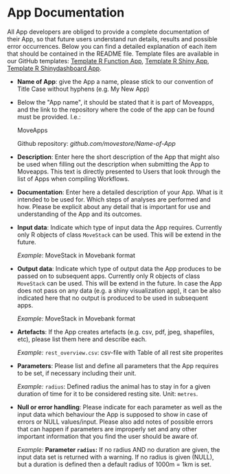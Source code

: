 # App Documentation

All App developers are obliged to provide a complete documentation of their App, so that future users understand run details, results and possible error occurrences. Below you can find a detailed explanation of each item that should be contained in the README file. Template files are available in our GitHub templates: [Template R Function App](https://github.com/movestore/Template_R_Function_App ':ignore'), [Template R Shiny App](https://github.com/movestore/Template_R_Shiny_App ':ignore'), [Template R Shinydashboard App](https://github.com/movestore/Template_R_Shinydashboard_App ':ignore').

- **Name of App**: give the App a name, please stick to our convention of Title Case without hyphens (e.g. My New App)

- Below the "App name", it should be stated that it is part of Moveapps, and the link to the repository where the code of the app can be found must be provided. I.e.:

  MoveApps

  Github repository: *github.com/movestore/Name-of-App*

- **Description**: Enter here the short description of the App that might also be used when filling out the description when submitting the App to Moveapps. This text is directly presented to Users that look through the list of Apps when compiling Workflows.

- **Documentation**: Enter here a detailed description of your App. What is it intended to be used for. Which steps of analyses are performed and how. Please be explicit about any detail that is important for use and understanding of the App and its outcomes.

- **Input data**: Indicate which type of input data the App requires. Currently only R objects of class `MoveStack` can be used. This will be extend in the future.

  *Example*: MoveStack in Movebank format

- **Output data**: Indicate which type of output data the App produces to be passed on to subsequent apps. Currently only R objects of class `MoveStack` can be used. This will be extend in the future. In case the App does not pass on any data (e.g. a shiny visualization app), it can be also indicated here that no output is produced to be used in subsequent apps.

  *Example:* MoveStack in Movebank format

- **Artefacts**: If the App creates artefacts (e.g. csv, pdf, jpeg, shapefiles, etc), please list them here and describe each.

  *Example:* `rest_overview.csv`: csv-file with Table of all rest site properites

- **Parameters**: Please list and define all parameters that the App requires to be set, if necessary including their unit. 

  *Example:* `radius`: Defined radius the animal has to stay in for a given duration of time for it to be considered resting site. Unit: `metres`.

- **Null or error handling**: Please indicate for each parameter as well as the input data which behaviour the App is supposed to show in case of errors or NULL values/input. Please also add notes of possible errors that can happen if parameters are improperly set and any other important information that you find the user should be aware of.

  *Example:* **Parameter `radius`:** If no radius AND no duration are given, the input data set is returned with a warning. If no radius is given (NULL), but a duration is defined then a default radius of 1000m = 1km is set. 
